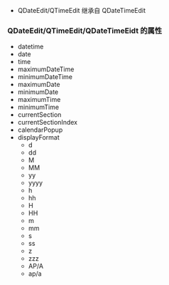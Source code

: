* QDateEdit/QTimeEdit 继承自 QDateTimeEdit

### QDateEdit/QTimeEdit/QDateTimeEidt 的属性
* datetime
* date
* time
* maximumDateTime
* minimumDateTime
* maximumDate
* minimumDate
* maximumTime
* minimumTime
* currentSection
* currentSectionIndex
* calendarPopup
* displayFormat
	* d
	* dd
	* M
	* MM
	* yy
	* yyyy
	* h
	* hh
	* H
	* HH
	* m
	* mm
	* s
	* ss
	* z
	* zzz
	* AP/A
	* ap/a